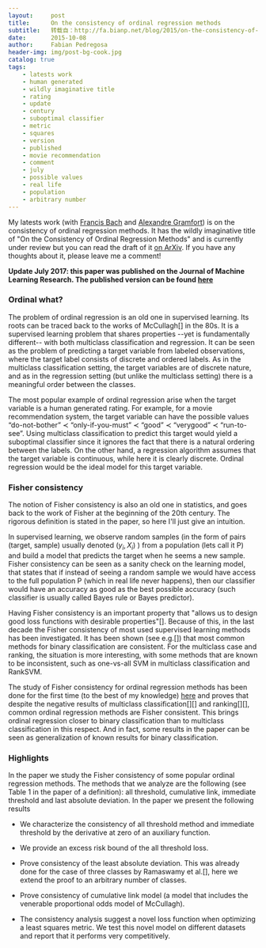 ```yaml
---
layout:     post
title:      On the consistency of ordinal regression methods
subtitle:   转载自：http://fa.bianp.net/blog/2015/on-the-consistency-of-ordinal-regression-methods/
date:       2015-10-08
author:     Fabian Pedregosa
header-img: img/post-bg-cook.jpg
catalog: true
tags:
    - latests work
    - human generated
    - wildly imaginative title
    - rating
    - update
    - century
    - suboptimal classifier
    - metric
    - squares
    - version
    - published
    - movie recommendation
    - comment
    - july
    - possible values
    - real life
    - population
    - arbitrary number
---
```


My latests work (with [Francis Bach](http://www.di.ens.fr/~fbach) and [Alexandre Gramfort](http://alexandre.gramfort.net/)) is on the consistency of ordinal regression methods. It has the wildly imaginative title of "On the Consistency of Ordinal Regression Methods" and is currently under review but you can read the draft of it [on ArXiv](http://arxiv.org/abs/1408.2327). If you have any thoughts about it, please leave me a comment!

**Update July 2017: this paper was published on the Journal of Machine Learning Research. The published version can be found [here](http://jmlr.org/papers/v18/15-495.html)**

### Ordinal what?

The problem of ordinal regression is an old one in supervised learning. Its roots can be traced back to the works of McCullagh[] in the 80s. It is a supervised learning problem that shares properties --yet is fundamentally different-- with both multiclass classification and regression. It can be seen as the problem of predicting a target variable from labeled observations, where the target label consists of discrete and ordered labels. As in the multiclass classification setting, the target variables are of discrete nature, and as in the regression setting (but unlike the multiclass setting) there is a meaningful order between the classes.

The most popular example of ordinal regression arise when the target variable is a human generated rating. For example, for a movie recommendation system, the target variable can have the possible values “do-not-bother” ≺ “only-if-you-must” ≺ “good” ≺ “verygood” ≺ “run-to-see”. Using multiclass classification to predict this target would yield a suboptimal classifier since it ignores the fact that there is a natural ordering between the labels. On the other hand, a regression algorithm assumes that the target variable is continuous, while here it is clearly discrete. Ordinal regression would be the ideal model for this target variable.

### Fisher consistency

The notion of Fisher consistency is also an old one in statistics, and goes back to the work of Fisher at the beginning of the 20th century. The rigorous definition is stated in the paper, so here I'll just give an intuition.

In supervised learning, we observe random samples (in the form of pairs (target, sample) usually denoted $(y_i, X_i)$ ) from a population (lets call it P) and build a model that predicts the target when he seems a new sample. Fisher consistency can be seen as a sanity check on the learning model, that states that if instead of seeing a random sample we would have access to the full population P (which in real life never happens), then our classifier would have an accuracy as good as the best possible accuracy (such classifier is usually called Bayes rule or Bayes predictor).

Having Fisher consistency is an important property that "allows us to design good loss functions with desirable properties"[]. Because of this, in the last decade the Fisher consistency of most used supervised learning methods has been investigated. It has been shown (see e.g.[]) that most common methods for binary classification are consistent. For the multiclass case and ranking, the situation is more interesting, with some methods that are known to be inconsistent, such as one-vs-all SVM in multiclass classification and RankSVM.

The study of Fisher consistency for ordinal regression methods has been done for the first time (to the best of my knowledge) [here](http://arxiv.org/abs/1408.2327) and proves that despite the negative results of multiclass classification[][] and ranking[][], common ordinal regression methods are Fisher consistent. This brings ordinal regression closer to binary classification than to multiclass classification in this respect. And in fact, some results in the paper can be seen as generalization of known results for binary classification.

### Highlights

In the paper we study the Fisher consistency of some popular ordinal regression methods. The methods that we analyze are the following (see Table 1 in the paper of a definition): all threshold, cumulative link, immediate threshold and last absolute deviation. In the paper we present the following results

- We characterize the consistency of all threshold method and immediate threshold by the derivative at zero of an auxiliary function.

- We provide an excess risk bound of the all threshold loss.

- Prove consistency of the least absolute deviation. This was already done for the case of three classes by Ramaswamy et al.[], here we extend the proof to an arbitrary number of classes.

- Prove consistency of cumulative link model (a model that includes the venerable proportional odds model of McCullagh).

- The consistency analysis suggest a novel loss function when optimizing a least squares metric. We test this novel model on different datasets and report that it performs very competitively.

